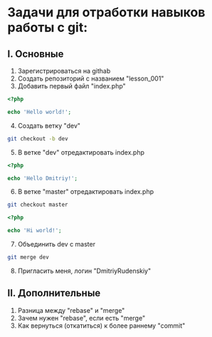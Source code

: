 Задачи для отработки навыков работы с git:
===

I. Основные
---
1. Зарегистрироваться на githab
2. Создать репозиторий с названием "lesson_001"
3. Добавить первый файл "index.php"
```php
<?php

echo 'Hello world!';
```
4. Создать ветку "dev"
```bash
git checkout -b dev
```
5. В ветке "dev" отредактировать index.php
```php
<?php

echo 'Hello Dmitriy!';
```
6. В ветке "master" отредактировать index.php
```bash
git checkout master
```
```php
<?php

echo 'Hi world!';
```
7. Объединить dev с master
```bash
git merge dev
```
8. Пригласить меня, логин "DmitriyRudenskiy"

II. Дополнительные
---
1. Разница между "rebase" и "merge"
2. Зачем нужен "rebase", если есть "merge"
3. Как вернуться (откатиться) к более раннему "commit"